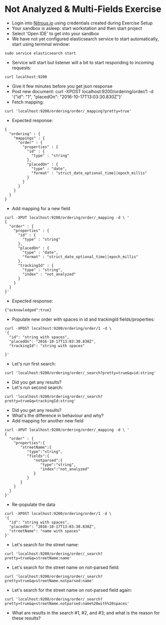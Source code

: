 # Not Analyzed & Multi-Fields Exercise #

* Login into <a href="https://www.nitrous.io/app/#/login" target="_blank">Nitrous.io<a> using credentials created during Exercise Setup
* Your sandbox is asleep: start workstation and then start project
* Select 'Open IDE' to get into your sandbox
* We have not yet configured elasticsearch service to start automatically, start using terminal window:
```
sudo service elasticsearch start
``` 
* Service will start but listener will a bit to start responding to incoming requests:
 ```
curl localhost:9200
```
* Give it few minutes before you get json response
* Post new document:
curl -XPOST localhost:9200/ordering/order/1 -d \
'{"id": "1", "placedOn": "2016-10-17T13:03:30.830Z"}'
* Fetch mapping:
```
curl 'localhost:9200/ordering/order/_mapping?pretty=true'
```
* Expected response:
```
{
  "ordering" : {
    "mappings" : {
      "order" : {
        "properties" : {
          "id" : {
            "type" : "string"
          },
          "placedOn" : {
            "type" : "date",
            "format" : "strict_date_optional_time||epoch_millis"
          }
        }
      }
    }
  }
}
```
* Add mapping for a new field
```
curl -XPUT localhost:9200/ordering/order/_mapping -d \ '
{
  "order" : {
    "properties" : {
      "id" : {
        "type" : "string"
      },
      "placedOn" : {
        "type" : "date",
        "format" : "strict_date_optional_time||epoch_millis"
      },
      "trackingId" : {
        "type" : "string",
        "index" : "not_analyzed"
      }
    }
  }
}'
```
* Expected response:
```
{"acknowledged":true}
```
* Populate new order with spaces in id and trackingId fields/properties:
```
curl -XPOST localhost:9200/ordering/order/1 -d \
'{
  "id": "string with spaces", 
  "placedOn": "2016-10-17T13:03:30.830Z",
  "trackingId": "string with spaces"

}'
```
* Let's run first search:
```
curl 'localhost:9200/ordering/order/_search?pretty=true&q=id:string'
```
* Did you get any results?
* Let's run second search:
```
curl 'localhost:9200/ordering/order/_search?pretty=true&q=trackingId:string'
```
* Did you get any results?
* What's the difference in behaviour and why?
* Add mapping for another new field
```
curl -XPUT localhost:9200/ordering/order/_mapping -d \ '
{
  "order" : {
    "properties":{  
       "streetName":{  
          "type":"string",
          "fields":{  
             "notparsed":{  
                "type":"string",
                "index":"not_analyzed"
             }
          }
       }
    }
  }
}'
```
* Re-populate the data
```
curl -XPOST localhost:9200/ordering/order/1 -d \
'{
  "id": "string with spaces", 
  "placedOn": "2016-10-17T13:03:30.830Z",
  "streetName": "name with spaces"
}'
```
* Let's search for the street name:
```
curl 'localhost:9200/ordering/order/_search?pretty=true&q=streetName:name'
```
* Let's search for the street name on not-parsed field:
```
curl 'localhost:9200/ordering/order/_search?pretty=true&q=streetName.notparsed:name'
```
* Let's search for the street name on not-parsed field again:
```
curl 'localhost:9200/ordering/order/_search?pretty=true&q=streetName.notparsed:name%20with%20spaces'
```
* What are results in the search #1, #2, and #3; and what is the reason for these results?

